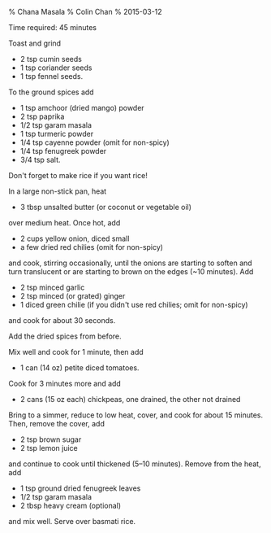 % Chana Masala
% Colin Chan
% 2015-03-12

Time required: 45 minutes

Toast and grind

*   2 tsp cumin seeds
*   1 tsp coriander seeds
*   1 tsp fennel seeds.

To the ground spices add

*   1 tsp amchoor (dried mango) powder
*   2 tsp paprika
*   1/2 tsp garam masala
*   1 tsp turmeric powder
*   1/4 tsp cayenne powder (omit for non-spicy)
*   1/4 tsp fenugreek powder
*   3/4 tsp salt.

Don't forget to make rice if you want rice!

In a large non-stick pan, heat

*   3 tbsp unsalted butter (or coconut or vegetable oil)

over medium heat. Once hot, add

*   2 cups yellow onion, diced small
*   a few dried red chilies (omit for non-spicy)

and cook, stirring occasionally, until the onions are starting to soften and
turn translucent or are starting to brown on the edges (~10 minutes). Add

*   2 tsp minced garlic
*   2 tsp minced (or grated) ginger
*   1 diced green chilie (if you didn't use red chilies; omit for non-spicy)

and cook for about 30 seconds.

Add the dried spices from before.

Mix well and cook for 1 minute, then add

*   1 can (14 oz) petite diced tomatoes.

Cook for 3 minutes more and add

*   2 cans (15 oz each) chickpeas, one drained, the other not drained

Bring to a simmer, reduce to low heat, cover, and cook for about 15 minutes.
Then, remove the cover, add

*   2 tsp brown sugar
*   2 tsp lemon juice

and continue to cook until thickened (5–10 minutes). Remove from the heat, add

*   1 tsp ground dried fenugreek leaves
*   1/2 tsp garam masala
*   2 tbsp heavy cream (optional)

and mix well. Serve over basmati rice.
